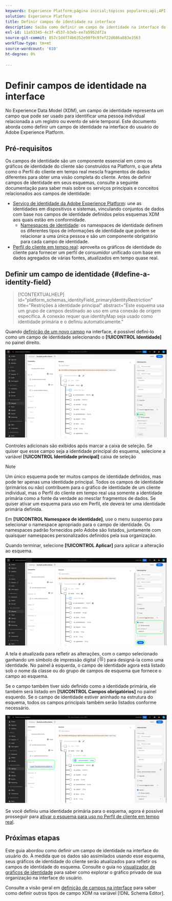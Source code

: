 ```yaml
---
keywords: Experience Platform;página inicial;tópicos populares;api;API;XDM;sistema XDM;modelo de dados de experiência;modelo de dados;iu;espaço de trabalho;identidade;campo;
solution: Experience Platform
title: Definir campos de identidade na interface
description: Saiba como definir um campo de identidade na interface do usuário do Experience Platform.
exl-id: 11a53345-4c3f-4537-b3eb-ee7a5952df2a
source-git-commit: 857c1d4f74b6352e90f9c97ef22d686a883e3563
workflow-type: tm+mt
source-wordcount: '610'
ht-degree: 0%

---
```


# Definir campos de identidade na interface

No Experience Data Model (XDM), um campo de identidade representa um campo que pode ser usado para identificar uma pessoa individual relacionada a um registro ou evento de série temporal. Este documento aborda como definir um campo de identidade na interface do usuário do Adobe Experience Platform.

## Pré-requisitos

Os campos de identidade são um componente essencial em como os gráficos de identidade do cliente são construídos na Platform, o que afeta como o Perfil do cliente em tempo real mescla fragmentos de dados diferentes para obter uma visão completa do cliente. Antes de definir campos de identidade em seus esquemas, consulte a seguinte documentação para saber mais sobre os serviços principais e conceitos relacionados aos campos de identidade:

* [Serviço de identidade da Adobe Experience Platform](../../../identity-service/home.md): une as identidades em dispositivos e sistemas, vinculando conjuntos de dados com base nos campos de identidade definidos pelos esquemas XDM aos quais estão em conformidade.
   * [Namespaces de identidade](../../../identity-service/namespaces.md): os namespaces de identidade definem os diferentes tipos de informações de identidade que podem se relacionar a uma única pessoa e são um componente obrigatório para cada campo de identidade.
* [Perfil do cliente em tempo real](../../../profile/home.md): aproveita os gráficos de identidade do cliente para fornecer um perfil de consumidor unificado com base em dados agregados de várias fontes, atualizados em tempo quase real.

## Definir um campo de identidade {#define-a-identity-field}

>[!CONTEXTUALHELP]
>id="platform_schemas_identityField_primaryIdentityRestriction"
>title="Restrições à identidade principal"
>abstract="Este esquema usa um grupo de campos destinado ao uso em uma conexão de origem específica. A conexão requer que identityMap seja usado como identidade primária e o definiu automaticamente."

Quando [definição de um novo campo](./overview.md#define) na interface, é possível defini-lo como um campo de identidade selecionando o **[!UICONTROL Identidade]** no painel direito.

![](../../images/ui/fields/special/identity.png)

Controles adicionais são exibidos após marcar a caixa de seleção. Se quiser que esse campo seja a identidade principal do esquema, selecione a variável **[!UICONTROL Identidade principal]** caixa de seleção

>[!NOTE]
>
>Um único esquema pode ter muitos campos de identidade definidos, mas pode ter apenas uma identidade principal. Todos os campos de identidade (primários ou não) contribuem para o gráfico de identidade de um cliente individual, mas o Perfil do cliente em tempo real usa somente a identidade primária como a fonte da verdade ao mesclar fragmentos de dados. Se quiser ativar um esquema para uso em Perfil, ele deverá ter uma identidade primária definida.

Em **[!UICONTROL Namespace de identidade]**, use o menu suspenso para selecionar o namespace apropriado para o campo de identidade. Os namespaces padrão fornecidos pelo Adobe são listados, juntamente com quaisquer namespaces personalizados definidos pela sua organização.

Quando terminar, selecione **[!UICONTROL Aplicar]** para aplicar a alteração ao esquema.

![](../../images/ui/fields/special/identity-config.png)

A tela é atualizada para refletir as alterações, com o campo selecionado ganhando um símbolo de impressão digital (![](../../images/ui/fields/special/identity-symbol.png)) para designá-la como uma identidade. No painel à esquerda, o campo de identidade agora está listado sob o nome da classe ou do grupo de campos de esquema que fornece o campo ao esquema.

Se o campo também tiver sido definido como a identidade primária, ele também será listado em **[!UICONTROL Campos obrigatórios]** no painel esquerdo. Se o campo de identidade estiver aninhado na estrutura do esquema, todos os campos principais também serão listados conforme necessário.

![](../../images/ui/fields/special/identity-applied.png)

Se você definiu uma identidade primária para o esquema, agora é possível prosseguir para [ativar o esquema para uso no Perfil de cliente em tempo real](../resources/schemas.md#profile).

## Próximas etapas

Este guia abordou como definir um campo de identidade na interface do usuário do. À medida que os dados são assimilados usando esse esquema, seus gráficos de identidade do cliente serão atualizados para refletir os campos de identidade do esquema. Consulte o guia no [visualizador de gráficos de identidade](../../../identity-service/ui/identity-graph-viewer.md) para saber como explorar o gráfico privado de sua organização na interface do usuário.

Consulte a visão geral em [definição de campos na interface](./overview.md#special) para saber como definir outros tipos de campo XDM na variável [!DNL Schema Editor].
